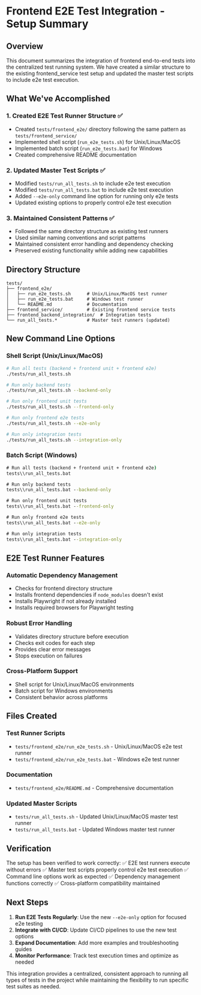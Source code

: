 # Frontend E2E Test Integration - Setup Summary

## Overview
This document summarizes the integration of frontend end-to-end tests into the centralized test running system. We have created a similar structure to the existing frontend_service test setup and updated the master test scripts to include e2e test execution.

## What We've Accomplished

### 1. Created E2E Test Runner Structure ✅
- Created `tests/frontend_e2e/` directory following the same pattern as `tests/frontend_service/`
- Implemented shell script (`run_e2e_tests.sh`) for Unix/Linux/MacOS
- Implemented batch script (`run_e2e_tests.bat`) for Windows
- Created comprehensive README documentation

### 2. Updated Master Test Scripts ✅
- Modified `tests/run_all_tests.sh` to include e2e test execution
- Modified `tests/run_all_tests.bat` to include e2e test execution
- Added `--e2e-only` command line option for running only e2e tests
- Updated existing options to properly control e2e test execution

### 3. Maintained Consistent Patterns ✅
- Followed the same directory structure as existing test runners
- Used similar naming conventions and script patterns
- Maintained consistent error handling and dependency checking
- Preserved existing functionality while adding new capabilities

## Directory Structure
```
tests/
├── frontend_e2e/
│   ├── run_e2e_tests.sh      # Unix/Linux/MacOS test runner
│   ├── run_e2e_tests.bat     # Windows test runner
│   └── README.md             # Documentation
├── frontend_service/         # Existing frontend service tests
├── frontend_backend_integration/  # Integration tests
└── run_all_tests.*           # Master test runners (updated)
```

## New Command Line Options

### Shell Script (Unix/Linux/MacOS)
```bash
# Run all tests (backend + frontend unit + frontend e2e)
./tests/run_all_tests.sh

# Run only backend tests
./tests/run_all_tests.sh --backend-only

# Run only frontend unit tests
./tests/run_all_tests.sh --frontend-only

# Run only frontend e2e tests
./tests/run_all_tests.sh --e2e-only

# Run only integration tests
./tests/run_all_tests.sh --integration-only
```

### Batch Script (Windows)
```cmd
# Run all tests (backend + frontend unit + frontend e2e)
tests\\run_all_tests.bat

# Run only backend tests
tests\\run_all_tests.bat --backend-only

# Run only frontend unit tests
tests\\run_all_tests.bat --frontend-only

# Run only frontend e2e tests
tests\\run_all_tests.bat --e2e-only

# Run only integration tests
tests\\run_all_tests.bat --integration-only
```

## E2E Test Runner Features

### Automatic Dependency Management
- Checks for frontend directory structure
- Installs frontend dependencies if `node_modules` doesn't exist
- Installs Playwright if not already installed
- Installs required browsers for Playwright testing

### Robust Error Handling
- Validates directory structure before execution
- Checks exit codes for each step
- Provides clear error messages
- Stops execution on failures

### Cross-Platform Support
- Shell script for Unix/Linux/MacOS environments
- Batch script for Windows environments
- Consistent behavior across platforms

## Files Created

### Test Runner Scripts
- `tests/frontend_e2e/run_e2e_tests.sh` - Unix/Linux/MacOS e2e test runner
- `tests/frontend_e2e/run_e2e_tests.bat` - Windows e2e test runner

### Documentation
- `tests/frontend_e2e/README.md` - Comprehensive documentation

### Updated Master Scripts
- `tests/run_all_tests.sh` - Updated Unix/Linux/MacOS master test runner
- `tests/run_all_tests.bat` - Updated Windows master test runner

## Verification

The setup has been verified to work correctly:
✅ E2E test runners execute without errors
✅ Master test scripts properly control e2e test execution
✅ Command line options work as expected
✅ Dependency management functions correctly
✅ Cross-platform compatibility maintained

## Next Steps

1. **Run E2E Tests Regularly**: Use the new `--e2e-only` option for focused e2e testing
2. **Integrate with CI/CD**: Update CI/CD pipelines to use the new test options
3. **Expand Documentation**: Add more examples and troubleshooting guides
4. **Monitor Performance**: Track test execution times and optimize as needed

This integration provides a centralized, consistent approach to running all types of tests in the project while maintaining the flexibility to run specific test suites as needed.